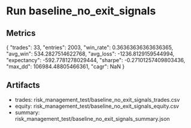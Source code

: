 # Run baseline_no_exit_signals

## Metrics
{
  "trades": 33,
  "entries": 2003,
  "win_rate": 0.36363636363636365,
  "avg_win": 534.2827514622768,
  "avg_loss": -1236.8129159544994,
  "expectancy": -592.7781278029444,
  "sharpe": -0.27101257409803436,
  "max_dd": 106984.48805466361,
  "cagr": NaN
}

## Artifacts
- trades: risk_management_test/baseline_no_exit_signals_trades.csv
- equity: risk_management_test/baseline_no_exit_signals_equity.csv
- summary: risk_management_test/baseline_no_exit_signals_summary.json